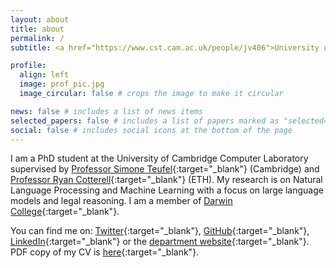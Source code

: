 ```yaml
---
layout: about
title: about
permalink: /
subtitle: <a href="https://www.cst.cam.ac.uk/people/jv406">University of Cambridge</a>

profile:
  align: left
  image: prof_pic.jpg
  image_circular: false # crops the image to make it circular

news: false # includes a list of news items
selected_papers: false # includes a list of papers marked as "selected={true}"
social: false # includes social icons at the bottom of the page
---
```


I am a PhD student at the University of Cambridge Computer Laboratory supervised by [Professor Simone Teufel](https://www.cl.cam.ac.uk/~sht25/){:target="\_blank"} (Cambridge) and [Professor Ryan Cotterell](https://inf.ethz.ch/people/person-detail.cotterell.html){:target="\_blank"} (ETH). My research is on Natural Language Processing and Machine Learning with a focus on large language models and legal reasoning. I am a member of [Darwin College](https://www.darwin.cam.ac.uk/){:target="\_blank"}.

You can find me on: [Twitter](https://twitter.com/ValvodaJosef){:target="\_blank"}, [GitHub](https://github.com/valvoda){:target="\_blank"}, [LinkedIn](https://www.linkedin.com/in/valvoda/){:target="\_blank"} or the [department website](https://www.cst.cam.ac.uk/people/jv406){:target="\_blank"}. PDF copy of my CV is [here](https://valvoda.github.io/assets/pdf/valvoda_CV.pdf){:target="\_blank"}.
